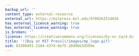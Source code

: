 ```yaml
---
backup_url: ''
content_type: external-resource
external_url: https://mitpress.mit.edu/9780262514026
has_external_licence_warning: true
has_external_license_warning: true
is_broken: ''
license: https://creativecommons.org/licenses/by-nc-sa/4.0/
title: '![Buy at MIT Press](/images/mp_logo.gif)'
uid: 83380491-2184-437d-8e75-28d9bb3d599e
---
```

